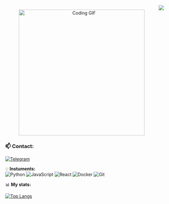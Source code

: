 <img align="right" src="https://visitor-badge.laobi.icu/badge?page_id=nastuh.nastuh" />

<p align="center">
  <img src="(https://media4.giphy.com/media/v1.Y2lkPTc5MGI3NjExaDF5cjVlNnJidjN1OHFkcm4wNGtmMmt0YXMzZTFrZjB6NzlldnIxayZlcD12MV9pbnRlcm5hbF9naWZfYnlfaWQmY3Q9Zw/gr8K2b72UefvO/giphy.gif)" width="400" alt="Coding GIF" />


### 📫 **Contact:**  
[![Telegram](https://img.shields.io/badge/-Telegram-26A5E4?logo=telegram&logoColor=white)](https://t.me/di9star) 


💡 **Instuments:**  
![Python](https://img.shields.io/badge/-Python-3776AB?logo=python&logoColor=white)
![JavaScript](https://img.shields.io/badge/-JavaScript-F7DF1E?logo=javascript&logoColor=black)
![React](https://img.shields.io/badge/-React-61DAFB?logo=react&logoColor=black)
![Docker](https://img.shields.io/badge/-Docker-2496ED?logo=docker&logoColor=white)
![Git](https://img.shields.io/badge/-Git-F05032?logo=git&logoColor=white)


📊 **My stats:**  

[![Top Langs](https://github-readme-stats.vercel.app/api/top-langs/?username=nastuh&layout=compact&theme=radical)](https://github.com/nastuh)

